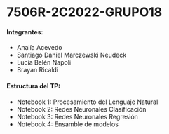 # 7506R-2C2022-GRUPO18

#### **Integrantes:**

* Analía Acevedo
* Santiago Daniel Marczewski Neudeck
* Lucia Belén Napoli
* Brayan Ricaldi

#### **Estructura del TP:**

* Notebook 1: Procesamiento del Lenguaje Natural
* Notebook 2: Redes Neuronales Clasificación
* Notebook 3: Redes Neuronales Regresión
* Notebook 4: Ensamble de modelos
